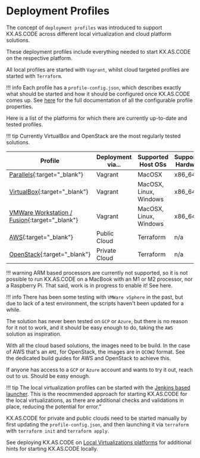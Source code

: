 # Deployment Profiles

The concept of `deployment profiles` was introduced to support KX.AS.CODE across different local virtualization and cloud platform solutions.

These deployment profiles include everything needed to start KX.AS.CODE on the respective platform.

All local profiles are started with `Vagrant`, whilst cloud targeted profiles are started with `Terraform`.

!!! info
    Each profile has a `profile-config.json`, which describes exactly what should be started and how it should be configured once KX.AS.CODE comes up. See [here](./Configuration-Options.md) for the full documentation of all the configurable profile properties.

Here is a list of the platforms for which there are currently up-to-date and tested profiles.

!!! tip
    Currently VirtualBox and OpenStack are the most regularly tested solutions.

| Profile | Deployment via... | Supported Host OSs | Supported Hardware |
| --- | --- | --- | --- |
| [Parallels](https://github.com/Accenture/kx.as.code/tree/main/profiles/vagrant-parallels){:target="\_blank"} | Vagrant | MacOSX | x86_64 |
| [VirtualBox](https://github.com/Accenture/kx.as.code/tree/main/profiles/vagrant-virtualbox){:target="\_blank"} | Vagrant | MacOSX, Linux, Windows | x86_64 |
| [VMWare Workstation / Fusion](https://github.com/Accenture/kx.as.code/tree/main/profiles/vagrant-vmware-desktop){:target="\_blank"} | Vagrant | MacOSX, Linux, Windows | x86_64 |
| [AWS](https://github.com/Accenture/kx.as.code/tree/main/profiles/terraform-aws){:target="\_blank"} | Public Cloud | Terraform | n/a |
| [OpenStack](https://github.com/Accenture/kx.as.code/tree/main/profiles/terraform-openstack){:target="\_blank"} | Private Cloud | Terraform | n/a |

!!! warning
    ARM based processors are currently not supported, so it is not possible to run KX.AS.CODE on a MacBook with an M1 or M2 processor, nor a Raspberry Pi. That said, work is in progress to enable it! See here[](../Build/Raspberry-Pi-Cluster.md).

!!! info
    There has been some testing with `VMWare vSphere` in the past, but due to lack of a test environment, the scripts haven't been updated for a while.

The solution has never been tested on `GCP` or `Azure`, but there is no reason for it not to work, and it should be easy enough to do, taking the `AWS` solution as inspiration.

With all the cloud based solutions, the images need to be build. In the case of AWS that's an `AMI`, for OpenStack, the images are in `QCOW2` format.
See the dedicated build guides for AWS and OpenStack to achieve this.

If anyone has access to a `GCP` or `Azure` account and wants to try it out, reach out to us. Should be easy enough.

!!! tip
    The local virtualization profiles can be started with the [Jenkins based launcher](./Initial-Setup.md). This is the reocmmended approach for starting KX.AS.CODE for the local virtualizations, as there are additional checks and validations in place, reducing the potential for error."

KX.AS.CODE for private and public clouds need to be started manually by first updating the `profile-config.json`, and then launching it via `terraform` with `terraform init` and `terraform apply`.

See deploying KX.AS.CODE on [Local Virtualizations platforms](./Local-Virtualizations.md) for additional hints for starting KX.AS.CODE locally.
